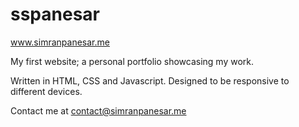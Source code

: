 # sspanesar

www.simranpanesar.me

My first website; a personal portfolio showcasing my work.

Written in HTML, CSS and Javascript. Designed to be responsive to different devices.

Contact me at contact@simranpanesar.me
